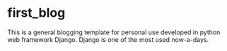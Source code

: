# first_blog
This is a general blogging template for personal use developed in python web framework Django.
Django is one of the most used now-a-days.
